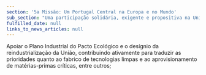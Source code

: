 ```yaml
---
section: '5a Missão: Um Portugal Central na Europa e no Mundo'
sub_section: "Uma participação solidária, exigente e propositiva na União Europeia"
fulfilled_date: null
links_to_news_articles: null
---
```


Apoiar o Plano Industrial do Pacto Ecológico e o desígnio da reindustrialização da União, contribuindo ativamente para traduzir as prioridades quanto ao fabrico de tecnologias limpas e ao aprovisionamento de matérias-primas críticas, entre outros;